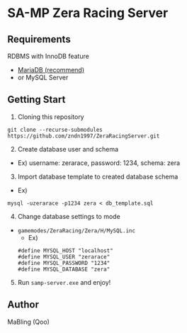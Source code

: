 # SA-MP Zera Racing Server

## Requirements
RDBMS with InnoDB feature
 * [MariaDB (recommend)](https://mariadb.org/download/)
 * or MySQL Server

## Getting Start
1. Cloning this repository
  ```shell
  git clone --recurse-submodules https://github.com/zndn1997/ZeraRacingServer.git
  ```

2. Create database user and schema
 - Ex) username: zerarace, password: 1234, schema: zera

3. Import database template to created database schema
 - Ex) 
  ```shell
  mysql -uzerarace -p1234 zera < db_template.sql
  ```

4. Change database settings to mode
 * `gamemodes/ZeraRacing/Zera/H/MySQL.inc`
   * Ex)
   ```pawn
   #define MYSQL_HOST "localhost"
   #define MYSQL_USER "zerarace"
   #define MYSQL_PASSWORD "1234"
   #define MYSQL_DATABASE "zera"
   ```
5. Run `samp-server.exe` and enjoy!

## Author
MaBling (Qoo)